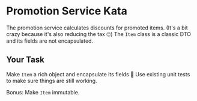 # Promotion Service Kata

The promotion service calculates discounts for promoted items.
(It's a bit crazy because it's also reducing the tax 🙄)
The `Item` class is a classic DTO and its fields are not encapsulated.

## Your Task

Make `Item` a rich object and encapsulate its fields 💪
Use existing unit tests to make sure things are still working.

Bonus: Make `Item` immutable.

